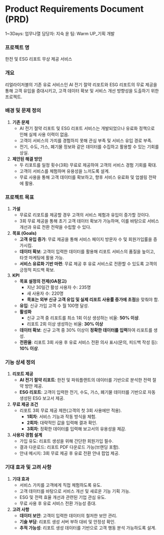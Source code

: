 # Product Requirements Document (PRD)

1~3Days: 업무나열
담당자: 지숙 윤
팀: Warm UP_기획 개발

### **프로젝트 명**

한전 및 ESG 리포트 무상 제공 서비스

### **개요**

리얼라이저블의 기존 유료 서비스인 AI 전기 절약 리포트와 ESG 리포트의 무료 제공을 통해 고객 유입을 증대시키고, 고객 데이터 확보 및 서비스 개선 방향성을 도출하기 위한 프로젝트.

### **배경 및 문제 정의**

1. **기존 문제**
    - AI 전기 절약 리포트 및 ESG 리포트 서비스는 개발되었으나 유료화 정책으로 인해 실제 사용 이력이 없음.
    - 고객이 서비스의 가치를 경험하지 못해 관심 부족 및 서비스 유입 경로 부족.
    - 전기, 수도, 가스, 폐기물 정보와 같은 데이터를 수집하고 활용할 수 있는 기회를 상실.
2. **제안된 해결 방안**
    - 두 리포트를 일정 횟수(3회) 무료로 제공하여 고객의 서비스 경험 기회를 확대.
    - 고객이 서비스를 체험하며 유용성을 느끼도록 설계.
    - 무료 사용을 통해 고객 데이터를 확보하고, 향후 서비스 유료화 및 업셀링 전략에 활용.

### **프로젝트 목표**

1. **가설**
    - 무료로 리포트를 제공할 경우 고객의 서비스 체험과 유입이 증가할 것이다.
    - 3회 무료 제공을 통해 초기 고객 데이터 확보가 가능하며, 이를 바탕으로 서비스 개선과 유료 전환 전략을 수립할 수 있다.
2. **목표 (Goals)**
    - **고객 유입 증가**: 무료 제공을 통해 서비스 페이지 방문자 수 및 회원가입률을 증가시킴.
    - **데이터 확보**: 고객이 입력한 데이터를 활용해 리포트 서비스의 품질을 높이고, 타겟 마케팅에 활용 가능.
    - **서비스 유료화 기반 마련**: 무료 제공 후 유료 서비스로 전환할 수 있도록 고객의 긍정적 피드백 확보.
3. **KPI**
    - **목표 설정의 전제(GA참고)**
        - 지난 30일간 활성 사용자 수: 235명
        - 새 사용자 수: 220명
        - **목표는 외부 신규 고객 유입 및 실제 리포트 사용률 증가에 초점**을 맞춰야 함.
    - **유입**: 신규 가입 고객 수 월 100명 달성.
    - **활성화**
        - 신규 고객 중 리포트를 최소 1회 이상 생성하는 비율: **50% 이상**.
        - 리포트 2회 이상 생성하는 비율: **30% 이상**
    - **데이터 확보**: 신규 고객 중 30% 이상이 **정확한 데이터를 입력**하여 리포트를 생성.
    - **전환율**: 리포트 3회 사용 후 유료 서비스 전환 의사 표시(문의, 피드백 작성 등): **10% 이상**.

### **기능 상세 정의**

1. **리포트 제공**
    - **AI 전기 절약 리포트**: 한전 및 파워플랜트의 데이터를 기반으로 분석한 전력 절약 방안 제공.
    - **ESG 리포트**: 고객이 입력한 전기, 수도, 가스, 폐기물 데이터를 기반으로 자동 생성된 ESG 보고서 제공.
2. **무료 제공 조건**
    - 리포트 3회 무료 제공 제한(고객의 첫 3회 사용에만 적용).
        - **1회차**: 서비스 기능과 작동 방식을 체험.
        - **2회차**: 대략적인 값을 입력해 결과 확인.
        - **3회차**: 정확한 데이터를 입력해 보고서의 유용성을 체감.
3. **사용자 경험 설계**
    - 가입 유도: 리포트 생성을 위해 간단한 회원가입 필수.
    - 결과 다운로드: 리포트 PDF 다운로드 가능(브랜딩 포함).
    - 안내 메시지: 3회 무료 제공 후 유료 전환 안내 팝업 제공.

### **기대 효과 및 고려 사항**

1. **기대 효과**
    - 서비스 가치를 고객에게 직접 체험하도록 유도.
    - 고객 데이터를 바탕으로 서비스 개선 및 새로운 기능 기획 가능.
    - ESG 및 전력 효율 개선과 관련된 기업 관심 유도.
    - 무료 사용 후 유료 서비스 전환 가능성 증대.
2. **고려 사항**
    - **데이터 보안**: 고객이 입력한 데이터의 철저한 보안 관리.
    - **기술 부담**: 리포트 생성 서버 부하 대비 및 안정성 확인.
    - **추적 가능성**: 리포트 생성 데이터를 기반으로 고객 행동 분석 가능하도록 설계.